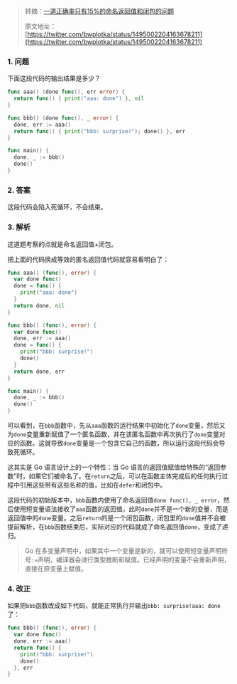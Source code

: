 > 转摘：[一道正确率只有15%的命名返回值和闭包的问题](https://mp.weixin.qq.com/s/wv2VPC-GP1fc4jyxaMq02Q)
> 
> 原文地址：[https://twitter.com/bwplotka/status/1495002204163678211](https://twitter.com/bwplotka/status/1495002204163678211)

### 1. 问题

下面这段代码的输出结果是多少？

```go
func aaa() (done func(), err error) {
  return func() { print("aaa: done") }, nil
}

func bbb() (done func(), _ error) {
  done, err := aaa()
  return func() { print("bbb: surprise!"); done() }, err
}

func main() {
  done, _ := bbb()
  done()
}
```

### 2. 答案

这段代码会陷入死循环，不会结束。

### 3. 解析

这道题考察的点就是命名返回值+闭包。

把上面的代码换成等效的匿名返回值代码就容易看明白了：

```go
func aaa() (func(), error) {
  var done func()
  done = func() {
    print("aaa: done")
  }
  return done, nil
}

func bbb() (func(), error) {
  var done func()
  done, err := aaa()
  done = func() {
    print("bbb: surprise!")
    done()
  }
  return done, err
}

func main() {
  done, _ := bbb()
  done()
}
```

可以看到，在`bbb`函数中，先从`aaa`函数的运行结果中初始化了`done`变量，然后又为`done`变量重新赋值了一个匿名函数，并在该匿名函数中再次执行了`done`变量对应的函数。这就导致`done`变量是一个包含它自己的函数，所以运行这段代码会导致死循环。

这其实是 Go 语言设计上的一个特性：当 Go 语言的返回值赋值给特殊的“返回参数”时，如果它们被命名了。在`return`之后，可以在函数主体完成后的任何执行过程中引用这些带有这些名称的值，比如在`defer`和闭包中。

这段代码的初始版本中，`bbb`函数内使用了命名返回值`done func(), _ error`，然后使用短变量语法接收了`aaa`函数的返回值，此时`done`并不是一个新的变量，而是返回值中的`done`变量。之后`return`的是一个闭包函数，闭包里的`done`值并不会被提前解析，在`bbb`函数结束后，实际对应的代码就成了命名返回值`done`，变成了递归。

> Go 在多变量声明中，如果其中一个变量是新的，就可以使用短变量声明符号`:=`声明，编译器会进行类型推断和赋值。已经声明的变量不会重新声明，直接在原变量上赋值。

### 4. 改正

如果把`bbb`函数改成如下代码，就能正常执行并输出`bbb: surprise!aaa: done`了：

```go
func bbb() (func(), error) {
  var done func()
  done, err := aaa()
  return func() {
    print("bbb: surprise!")
    done()
  }, err
}
```


